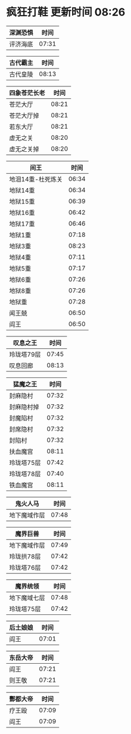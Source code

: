 # 疯狂打鞋 更新时间 08:26

| 深渊恐惧   | 时间    |
|--------|-------|
| 评济海底 | 07:31 |

| 古代霸主   | 时间    |
|--------|-------|
| 古代皇陵 | 08:13 |

| 四象苍茫长老   | 时间    |
|--------|-------|
| 苍茫大厅 | 08:21 |
| 苍茫大厅掉 | 08:21 |
| 若东大厅 | 08:21 |
| 虚无之关 | 08:20 |
| 虚无之关掉 | 08:20 |

| 间王   | 时间    |
|--------|-------|
| 地泪14重-杜死炼关 | 06:34 |
| 地狱14重 | 06:34 |
| 地狱15重 | 06:39 |
| 地狱16重 | 06:42 |
| 地狱17重 | 06:46 |
| 地狱1重 | 07:18 |
| 地狱3重 | 08:23 |
| 地狱4重 | 07:11 |
| 地狱5重 | 07:17 |
| 地狱6重 | 07:26 |
| 地狱8重 | 07:26 |
| 地狱重 | 07:28 |
| 闻王兢 | 06:50 |
| 阎王 | 06:50 |

| 叹息之王   | 时间    |
|--------|-------|
| 玲珑塔79层 | 07:45 |
| 叹息回廊 | 08:13 |

| 猛魔之王   | 时间    |
|--------|-------|
| 封麻隐村 | 07:32 |
| 封麻隐村掉 | 07:32 |
| 封魔陷村 | 07:32 |
| 封席隐村 | 07:32 |
| 封陷村 | 07:32 |
| 扶血魔宫 | 08:11 |
| 玲珑塔75层 | 07:42 |
| 玲珑塔78层 | 07:40 |
| 铁血魔宫 | 08:11 |

| 鬼火人马   | 时间    |
|--------|-------|
| 地下魔域作层 | 07:48 |

| 魔界巨兽   | 时间    |
|--------|-------|
| 地下魔域作层 | 07:49 |
| 玲珑拱78层 | 07:42 |
| 玲珑塔76层 | 07:42 |

| 魔界统领   | 时间    |
|--------|-------|
| 地下魔域七层 | 07:48 |
| 玲珑塔75层 | 07:42 |

| 后土娘娘   | 时间    |
|--------|-------|
| 阎王 | 07:01 |

| 东岳大帝   | 时间    |
|--------|-------|
| 阎王 | 07:21 |
| 则王敬 | 07:21 |

| 酆都大帝   | 时间    |
|--------|-------|
| 疗王殴 | 07:09 |
| 阎王 | 07:09 |
